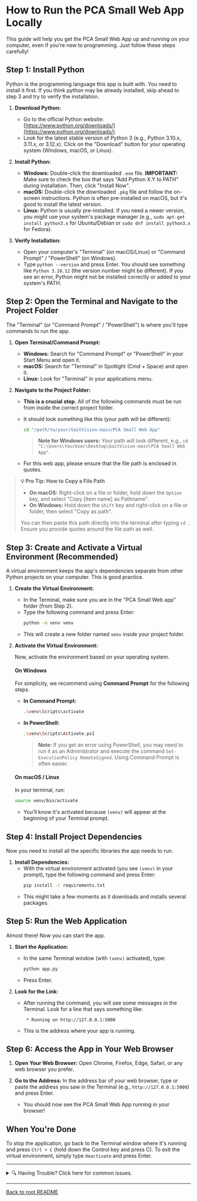 # How to Run the PCA Small Web App Locally

This guide will help you get the PCA Small Web App up and running on your computer, even if you're new to programming. Just follow these steps carefully!

## Step 1: Install Python

Python is the programming language this app is built with. You need to install it first. If you think python may be already installed, skip ahead to step 3 and try to verify the installation.

1.  **Download Python:**
    *   Go to the official Python website: [https://www.python.org/downloads/](https://www.python.org/downloads/)
    *   Look for the latest stable version of Python 3 (e.g., Python 3.10.x, 3.11.x, or 3.12.x). Click on the "Download" button for your operating system (Windows, macOS, or Linux).

2.  **Install Python:**
    *   **Windows:** Double-click the downloaded `.exe` file. **IMPORTANT:** Make sure to check the box that says "Add Python X.Y to PATH" during installation. Then, click "Install Now".
    *   **macOS:** Double-click the downloaded `.pkg` file and follow the on-screen instructions. Python is often pre-installed on macOS, but it's good to install the latest version.
    *   **Linux:** Python is usually pre-installed. If you need a newer version, you might use your system's package manager (e.g., `sudo apt-get install python3.x` for Ubuntu/Debian or `sudo dnf install python3.x` for Fedora).

3.  **Verify Installation:**
    *   Open your computer's "Terminal" (on macOS/Linux) or "Command Prompt" / "PowerShell" (on Windows).
    *   Type `python --version` and press Enter. You should see something like `Python 3.10.12` (the version number might be different). If you see an error, Python might not be installed correctly or added to your system's PATH.

## Step 2: Open the Terminal and Navigate to the Project Folder

The "Terminal" (or "Command Prompt" / "PowerShell") is where you'll type commands to run the app.

1.  **Open Terminal/Command Prompt:**
    *   **Windows:** Search for "Command Prompt" or "PowerShell" in your Start Menu and open it.
    *   **macOS:** Search for "Terminal" in Spotlight (Cmd + Space) and open it.
    *   **Linux:** Look for "Terminal" in your applications menu.

2.  **Navigate to the Project Folder:**
    *   **This is a crucial step.** All of the following commands must be run from inside the correct project folder.
    *   It should look something like this (your path will be different):
        ```bash
        cd "/path/to/your/GaitVision-main/PCA Small Web App"
        ```

        > **Note for Windows users:** Your path will look different, e.g., `cd "C:\Users\YourUser\Desktop\GaitVision-main\PCA Small Web App"`.
    * For this web app, please ensure that the file path is enclosed in quotes.

> **💡 Pro Tip: How to Copy a File Path**
> 
> *   **On macOS:** Right-click on a file or folder, hold down the `Option` key, and select "Copy [item name] as Pathname".
> *   **On Windows:** Hold down the `Shift` key and right-click on a file or folder, then select "Copy as path".
> 
> You can then paste this path directly into the terminal after typing `cd `. Ensure you provide quotes around the file path as well.

## Step 3: Create and Activate a Virtual Environment (Recommended)

A virtual environment keeps the app's dependencies separate from other Python projects on your computer. This is good practice.

1.  **Create the Virtual Environment:**
    *   In the Terminal, make sure you are in the "PCA Small Web app" folder (from Step 2).
    *   Type the following command and press Enter:
        ```bash
        python -m venv venv
        ```
    *   This will create a new folder named `venv` inside your project folder.

2.  **Activate the Virtual Environment:**

    Now, activate the environment based on your operating system.

    #### On Windows
    For simplicity, we recommend using **Command Prompt** for the following steps.

    *   **In Command Prompt:**
        ```bash
        .\venv\Scripts\activate
        ```
    *   **In PowerShell:**
        ```bash
        .\venv\Scripts\Activate.ps1
        ```
        > **Note:** If you get an error using PowerShell, you may need to run it as an Administrator and execute the command `Set-ExecutionPolicy RemoteSigned`. Using Command Prompt is often easier.

    #### On macOS / Linux
    In your terminal, run:
    ```bash
    source venv/bin/activate
    ```
    *   You'll know it's activated because `(venv)` will appear at the beginning of your Terminal prompt.

## Step 4: Install Project Dependencies

Now you need to install all the specific libraries the app needs to run.

1.  **Install Dependencies:**
    *   With the virtual environment activated (you see `(venv)` in your prompt), type the following command and press Enter:
        ```bash
        pip install -r requirements.txt
        ```
    *   This might take a few moments as it downloads and installs several packages.

## Step 5: Run the Web Application

Almost there! Now you can start the app.

1.  **Start the Application:**
    *   In the same Terminal window (with `(venv)` activated), type:
        ```bash
        python app.py
        ```
    *   Press Enter.

2.  **Look for the Link:**
    *   After running the command, you will see some messages in the Terminal. Look for a line that says something like:
        ```
         * Running on http://127.0.0.1:5000
        ```
    *   This is the address where your app is running.

## Step 6: Access the App in Your Web Browser

1.  **Open Your Web Browser:** Open Chrome, Firefox, Edge, Safari, or any web browser you prefer.

2.  **Go to the Address:** In the address bar of your web browser, type or paste the address you saw in the Terminal (e.g., `http://127.0.0.1:5000`) and press Enter.

    *   You should now see the PCA Small Web App running in your browser!

## When You're Done

To stop the application, go back to the Terminal window where it's running and press `Ctrl + C` (hold down the Control key and press C). To exit the virtual environment, simply type `deactivate` and press Enter.

---

<details>
<summary>🔍 Having Trouble? Click here for common issues.</summary>

*   **`command not found` (e.g., `python`):** This usually means Python was not added to your system's PATH. When installing, make sure to check the box that says "Add Python to PATH".

*   **`pip install` fails:**
    *   This can be a network issue. Make sure you are connected to the internet.
    *   On Windows, if the installation fails with an error mentioning "C++" or "Microsoft Visual C++", you may need to install Microsoft's C++ Build Tools. This is an advanced step, but you can find the tools by searching for "Visual Studio Build Tools".

*   **Server doesn't start or crashes:**
    *   Look for an **"Address already in use"** error in the terminal. This means another application is using the required port (e.g., 5000). You will need to close that other application or restart your computer.
    *   For any other errors, try to read the message in the terminal carefully. It will often give you a clue as to what went wrong.

</details>

---
[Back to root README](../README.md)